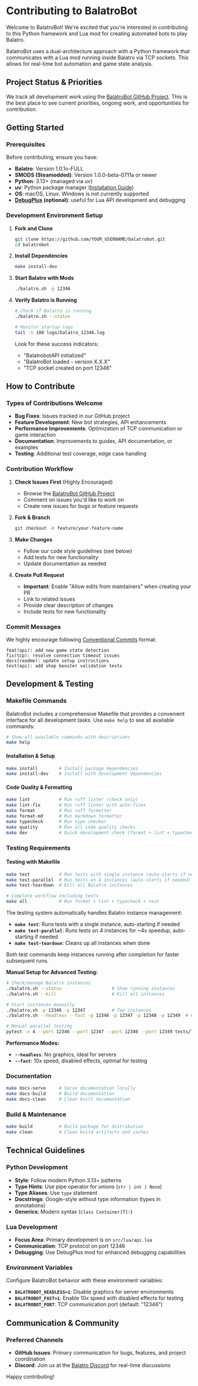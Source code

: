 # Contributing to BalatroBot

Welcome to BalatroBot! We're excited that you're interested in contributing to this Python framework and Lua mod for creating automated bots to play Balatro.

BalatroBot uses a dual-architecture approach with a Python framework that communicates with a Lua mod running inside Balatro via TCP sockets. This allows for real-time bot automation and game state analysis.

## Project Status & Priorities

We track all development work using the [BalatroBot GitHub Project](https://github.com/users/S1M0N38/projects/7). This is the best place to see current priorities, ongoing work, and opportunities for contribution.

## Getting Started

### Prerequisites

Before contributing, ensure you have:

- **Balatro**: Version 1.0.1o-FULL
- **SMODS (Steamodded)**: Version 1.0.0-beta-0711a or newer
- **Python**: 3.13+ (managed via uv)
- **uv**: Python package manager ([Installation Guide](https://docs.astral.sh/uv/))
- **OS**: macOS, Linux. Windows is not currently supported
- **[DebugPlus](https://github.com/WilsontheWolf/DebugPlus) (optional)**: useful for Lua API development and debugging

### Development Environment Setup

1. **Fork and Clone**

    ```bash
    git clone https://github.com/YOUR_USERNAME/balatrobot.git
    cd balatrobot
    ```

2. **Install Dependencies**

    ```bash
    make install-dev
    ```

3. **Start Balatro with Mods**

    ```bash
    ./balatro.sh -p 12346
    ```

4. **Verify Balatro is Running**

    ```bash
    # Check if Balatro is running
    ./balatro.sh --status

    # Monitor startup logs
    tail -n 100 logs/balatro_12346.log
    ```

    Look for these success indicators:

    - "BalatrobotAPI initialized"
    - "BalatroBot loaded - version X.X.X"
    - "TCP socket created on port 12346"

## How to Contribute

### Types of Contributions Welcome

- **Bug Fixes**: Issues tracked in our GitHub project
- **Feature Development**: New bot strategies, API enhancements
- **Performance Improvements**: Optimization of TCP communication or game interaction
- **Documentation**: Improvements to guides, API documentation, or examples
- **Testing**: Additional test coverage, edge case handling

### Contribution Workflow

1. **Check Issues First** (Highly Encouraged)

    - Browse the [BalatroBot GitHub Project](https://github.com/users/S1M0N38/projects/7)
    - Comment on issues you'd like to work on
    - Create new issues for bugs or feature requests

2. **Fork & Branch**

    ```bash
    git checkout -b feature/your-feature-name
    ```

3. **Make Changes**

    - Follow our code style guidelines (see below)
    - Add tests for new functionality
    - Update documentation as needed

4. **Create Pull Request**

    - **Important**: Enable "Allow edits from maintainers" when creating your PR
    - Link to related issues
    - Provide clear description of changes
    - Include tests for new functionality

### Commit Messages

We highly encourage following [Conventional Commits](https://www.conventionalcommits.org/) format:

```
feat(api): add new game state detection
fix(tcp): resolve connection timeout issues
docs(readme): update setup instructions
test(api): add shop booster validation tests
```

## Development & Testing

### Makefile Commands

BalatroBot includes a comprehensive Makefile that provides a convenient interface for all development tasks. Use `make help` to see all available commands:

```bash
# Show all available commands with descriptions
make help
```

#### Installation & Setup

```bash
make install        # Install package dependencies
make install-dev    # Install with development dependencies
```

#### Code Quality & Formatting

```bash
make lint           # Run ruff linter (check only)
make lint-fix       # Run ruff linter with auto-fixes
make format         # Run ruff formatter
make format-md      # Run markdown formatter
make typecheck      # Run type checker
make quality        # Run all code quality checks
make dev            # Quick development check (format + lint + typecheck, no tests)
```

### Testing Requirements

#### Testing with Makefile

```bash
make test           # Run tests with single instance (auto-starts if needed)
make test-parallel  # Run tests on 4 instances (auto-starts if needed)
make test-teardown  # Kill all Balatro instances

# Complete workflow including tests
make all            # Run format + lint + typecheck + test
```

The testing system automatically handles Balatro instance management:

- **`make test`**: Runs tests with a single instance, auto-starting if needed
- **`make test-parallel`**: Runs tests on 4 instances for ~4x speedup, auto-starting if needed
- **`make test-teardown`**: Cleans up all instances when done

Both test commands keep instances running after completion for faster subsequent runs.

**Manual Setup for Advanced Testing:**

```bash
# Check/manage Balatro instances
./balatro.sh --status                   # Show running instances
./balatro.sh --kill                     # Kill all instances

# Start instances manually
./balatro.sh -p 12346 -p 12347          # Two instances
./balatro.sh --headless --fast -p 12346 -p 12347 -p 12348 -p 12349  # Full setup

# Manual parallel testing
pytest -n 4 --port 12346 --port 12347 --port 12348 --port 12349 tests/lua/
```

**Performance Modes:**

- **`--headless`**: No graphics, ideal for servers
- **`--fast`**: 10x speed, disabled effects, optimal for testing

### Documentation

```bash
make docs-serve     # Serve documentation locally
make docs-build     # Build documentation
make docs-clean     # Clean built documentation
```

### Build & Maintenance

```bash
make build          # Build package for distribution
make clean          # Clean build artifacts and caches
```

## Technical Guidelines

### Python Development

- **Style**: Follow modern Python 3.13+ patterns
- **Type Hints**: Use pipe operator for unions (`str | int | None`)
- **Type Aliases**: Use `type` statement
- **Docstrings**: Google-style without type information (types in annotations)
- **Generics**: Modern syntax (`class Container[T]:`)

### Lua Development

- **Focus Area**: Primary development is on `src/lua/api.lua`
- **Communication**: TCP protocol on port 12346
- **Debugging**: Use DebugPlus mod for enhanced debugging capabilities

### Environment Variables

Configure BalatroBot behavior with these environment variables:

- **`BALATROBOT_HEADLESS=1`**: Disable graphics for server environments
- **`BALATROBOT_FAST=1`**: Enable 10x speed with disabled effects for testing
- **`BALATROBOT_PORT`**: TCP communication port (default: "12346")

## Communication & Community

### Preferred Channels

- **GitHub Issues**: Primary communication for bugs, features, and project coordination
- **Discord**: Join us at the [Balatro Discord](https://discord.com/channels/1116389027176787968/1391371948629426316) for real-time discussions

Happy contributing!
